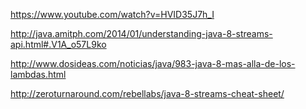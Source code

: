 https://www.youtube.com/watch?v=HVID35J7h_I

http://java.amitph.com/2014/01/understanding-java-8-streams-api.html#.V1A_o57L9ko

http://www.dosideas.com/noticias/java/983-java-8-mas-alla-de-los-lambdas.html


http://zeroturnaround.com/rebellabs/java-8-streams-cheat-sheet/